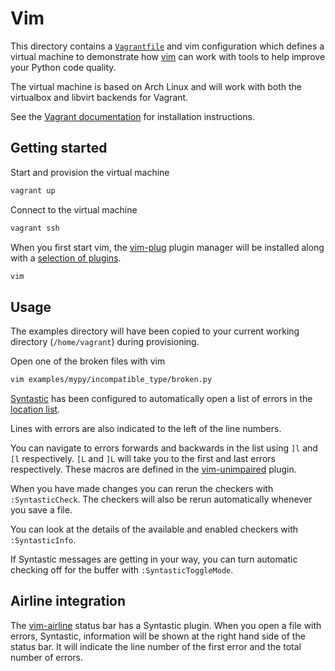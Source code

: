 # Vim

This directory contains a [`Vagrantfile`](./Vagrantfile) and vim configuration
which defines a virtual machine to demonstrate how [vim](https://www.vim.org/)
can work with tools to help improve your Python code quality.

The virtual machine is based on Arch Linux and will work with both the
virtualbox and libvirt backends for Vagrant.

See the [Vagrant documentation](https://www.vagrantup.com/downloads) for
installation instructions.

## Getting started

Start and provision the virtual machine

```bash
vagrant up
```

Connect to the virtual machine

```bash
vagrant ssh
```

When you first start vim, the [vim-plug](https://github.com/junegunn/vim-plug)
plugin manager will be installed along with a [selection of
plugins](vim_config/vim/plug.vim).

```bash
vim
```

## Usage

The examples directory will have been copied to your current working directory
(`/home/vagrant`) during provisioning.

Open one of the broken files with vim

```bash
vim examples/mypy/incompatible_type/broken.py
```

[Syntastic](https://github.com/vim-syntastic/syntastic) has been configured to
automatically open a list of errors in the [location
list](https://vimhelp.org/quickfix.txt.html).

Lines with errors are also indicated to the left of the line numbers.

You can navigate to errors forwards and backwards in the list using `]l` and
`[l` respectively. `[L` and `]L` will take you to the first and last errors
respectively. These macros are defined in the
[vim-unimpaired](https://github.com/tpope/vim-unimpaired) plugin.

When you have made changes you can rerun the checkers with `:SyntasticCheck`.
The checkers will also be rerun automatically whenever you save a file.

You can look at the details of the available and enabled checkers with
`:SyntasticInfo`.

If Syntastic messages are getting in your way, you can turn automatic checking
off for the buffer with `:SyntasticToggleMode`.

## Airline integration

The [vim-airline](https://github.com/vim-airline/vim-airline) status bar has a
Syntastic plugin. When you open a file with errors, Syntastic, information will
be shown at the right hand side of the status bar. It will indicate the line
number of the first error and the total number of errors.
